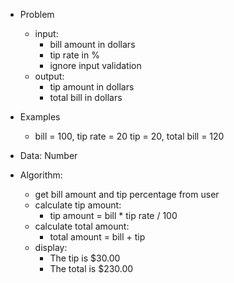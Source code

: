 - Problem
  - input:
    - bill amount in dollars
    - tip rate in %
    - ignore input validation
  - output:
    - tip amount in dollars
    - total bill in dollars

- Examples
  - bill = 100, tip rate = 20
    tip = 20, total bill = 120

- Data: Number
- Algorithm:
  - get bill amount and tip percentage from user
  - calculate tip amount:
    - tip amount = bill * tip rate / 100
  - calculate total amount:
    - total amount = bill + tip
  - display:
    - The tip is $30.00
    - The total is $230.00